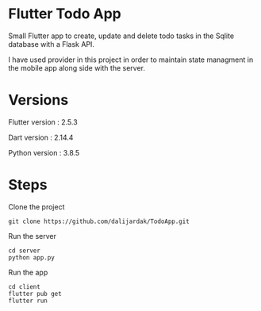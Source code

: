 # Flutter Todo App
Small Flutter app to create, update and delete todo tasks in the Sqlite database with a Flask API.

I have used provider in this project in order to maintain state managment in the mobile app along side with the server.

# Versions
Flutter version : 2.5.3

Dart version : 2.14.4

Python version : 3.8.5

# Steps

Clone the project

```
git clone https://github.com/dalijardak/TodoApp.git
```

Run the server

```
cd server
python app.py
```

Run the app

```
cd client
flutter pub get
flutter run
```
